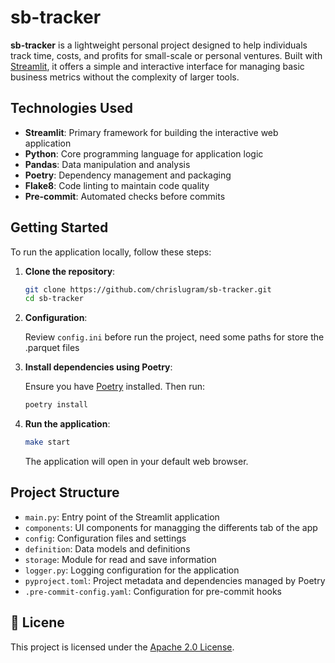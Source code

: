 # sb-tracker

**sb-tracker** is a lightweight personal project designed to help individuals track time, costs, and profits for small-scale or personal ventures. Built with [Streamlit](https://streamlit.io/), it offers a simple and interactive interface for managing basic business metrics without the complexity of larger tools.

## Technologies Used

- **Streamlit**: Primary framework for building the interactive web application
- **Python**: Core programming language for application logic
- **Pandas**: Data manipulation and analysis
- **Poetry**: Dependency management and packaging
- **Flake8**: Code linting to maintain code quality
- **Pre-commit**: Automated checks before commits

## Getting Started

To run the application locally, follow these steps:

1. **Clone the repository**:

   ```bash
   git clone https://github.com/chrislugram/sb-tracker.git
   cd sb-tracker
   ```

2. **Configuration**:

   Review `config.ini` before run the project, need some paths for store the .parquet files

3. **Install dependencies using Poetry**:

   Ensure you have [Poetry](https://python-poetry.org/docs/#installation) installed. Then run:

   ```bash
   poetry install
   ```

4. **Run the application**:

   ```bash
   make start
   ```

   The application will open in your default web browser.

## Project Structure

- `main.py`: Entry point of the Streamlit application
- `components`: UI components for managging the differents tab of the app
- `config`: Configuration files and settings
- `definition`: Data models and definitions
- `storage`: Module for read and save information
- `logger.py`: Logging configuration for the application
- `pyproject.toml`: Project metadata and dependencies managed by Poetry
- `.pre-commit-config.yaml`: Configuration for pre-commit hooks

## 📄 Licene

This project is licensed under the [Apache 2.0 License](https://github.com/chrislugram/sb-tracker/blob/main/LICENE).
